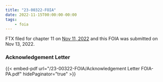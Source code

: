 ```yaml
---
title: "23-00322-FOIA"
date: 2022-11-15T00:00:00-00:00
tags:
    - foia
---
```


FTX filed for chapter 11 on [Nov 11, 2022][ch11tweet] and this FOIA was submitted on Nov 13, 2022.

### Acknowledgement Letter

{{< embed-pdf url="/23-00322-FOIA/Acknowledgement Letter FOIA-PA.pdf" hidePaginator="true" >}}

[ch11tweet]: https://twitter.com/SBF_FTX/status/1591089317300293636
